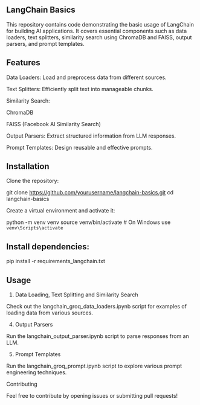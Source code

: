 ## LangChain Basics

This repository contains code demonstrating the basic usage of LangChain for building AI applications. It covers essential components such as data loaders, text splitters, similarity search using ChromaDB and FAISS, output parsers, and prompt templates.

## Features

Data Loaders: Load and preprocess data from different sources.

Text Splitters: Efficiently split text into manageable chunks.

Similarity Search:

ChromaDB

FAISS (Facebook AI Similarity Search)

Output Parsers: Extract structured information from LLM responses.

Prompt Templates: Design reusable and effective prompts.

## Installation

Clone the repository:

git clone https://github.com/yourusername/langchain-basics.git
cd langchain-basics

Create a virtual environment and activate it:

python -m venv venv
source venv/bin/activate  # On Windows use `venv\Scripts\activate`

## Install dependencies:

pip install -r requirements_langchain.txt

## Usage

1. Data Loading, Text Splitting and Similarity Search

Check out the langchain_groq_data_loaders.ipynb script for examples of loading data from various sources.

4. Output Parsers

Run the langchain_output_parser.ipynb script to parse responses from an LLM.

5. Prompt Templates

Run the langchain_groq_prompt.ipynb script to explore various prompt engineering techniques.

Contributing

Feel free to contribute by opening issues or submitting pull requests!
